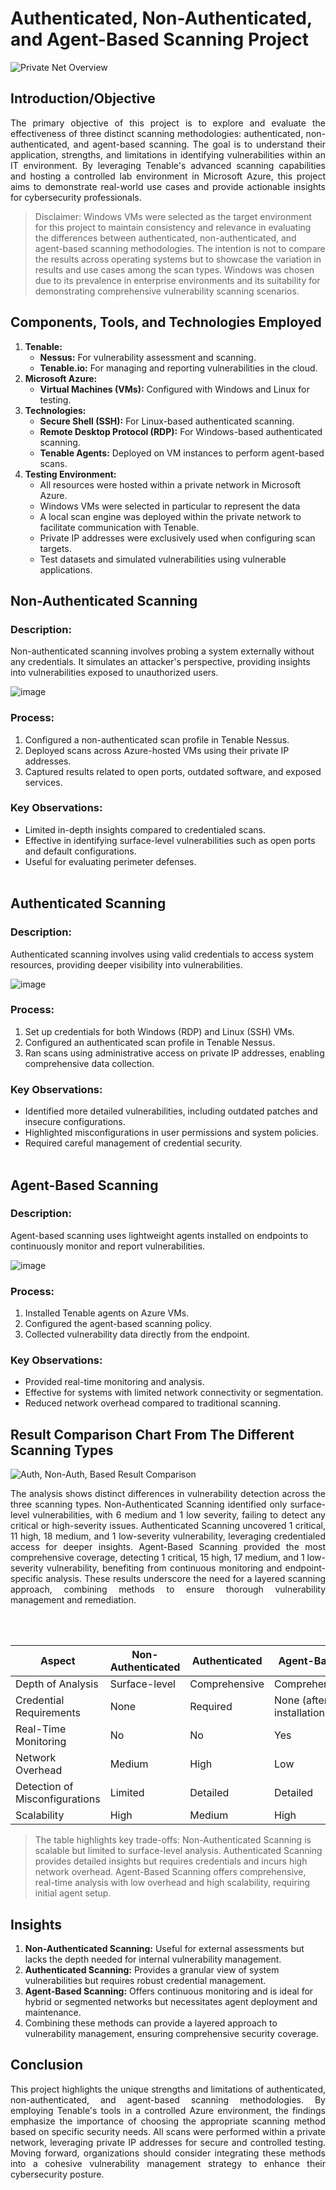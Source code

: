 # Authenticated, Non-Authenticated, and Agent-Based Scanning Project

![Private Net Overview](https://github.com/user-attachments/assets/a92713d4-4c30-4b5e-b336-0be8075a24cf)

## Introduction/Objective
<p align="justify">The primary objective of this project is to explore and evaluate the effectiveness of three distinct scanning methodologies: authenticated, non-authenticated, and agent-based scanning. The goal is to understand their application, strengths, and limitations in identifying vulnerabilities within an IT environment. By leveraging Tenable's advanced scanning capabilities and hosting a controlled lab environment in Microsoft Azure, this project aims to demonstrate real-world use cases and provide actionable insights for cybersecurity professionals.</p>

> Disclaimer: Windows VMs were selected as the target environment for this project to maintain consistency and relevance in evaluating the differences between authenticated, non-authenticated, and agent-based scanning methodologies. The intention is not to compare the results across operating systems but to showcase the variation in results and use cases among the scan types. Windows was chosen due to its prevalence in enterprise environments and its suitability for demonstrating comprehensive vulnerability scanning scenarios.

## Components, Tools, and Technologies Employed
1. **Tenable:**
   - **Nessus:** For vulnerability assessment and scanning.
   - **Tenable.io:** For managing and reporting vulnerabilities in the cloud.
2. **Microsoft Azure:**
   - **Virtual Machines (VMs):** Configured with Windows and Linux for testing.
3. **Technologies:**
   - **Secure Shell (SSH):** For Linux-based authenticated scanning.
   - **Remote Desktop Protocol (RDP):** For Windows-based authenticated scanning.
   - **Tenable Agents:** Deployed on VM instances to perform agent-based scans.
4. **Testing Environment:**
   - All resources were hosted within a private network in Microsoft Azure.
   - Windows VMs were selected in particular to represent the data 
   - A local scan engine was deployed within the private network to facilitate communication with Tenable.
   - Private IP addresses were exclusively used when configuring scan targets.
   - Test datasets and simulated vulnerabilities using vulnerable applications.

## Non-Authenticated Scanning
### Description:
Non-authenticated scanning involves probing a system externally without any credentials. It simulates an attacker's perspective, providing insights into vulnerabilities exposed to unauthorized users.

![image](https://github.com/user-attachments/assets/1a1a1018-64d0-498c-9d64-fefd066d5520)

### Process:
1. Configured a non-authenticated scan profile in Tenable Nessus.
2. Deployed scans across Azure-hosted VMs using their private IP addresses.
3. Captured results related to open ports, outdated software, and exposed services.

### Key Observations:
- Limited in-depth insights compared to credentialed scans.
- Effective in identifying surface-level vulnerabilities such as open ports and default configurations.
- Useful for evaluating perimeter defenses. <br><br>

## Authenticated Scanning
### Description:
Authenticated scanning involves using valid credentials to access system resources, providing deeper visibility into vulnerabilities.

![image](https://github.com/user-attachments/assets/7793d68e-aa9e-4999-a8d3-f1c033d6d450)

### Process:
1. Set up credentials for both Windows (RDP) and Linux (SSH) VMs.
2. Configured an authenticated scan profile in Tenable Nessus.
3. Ran scans using administrative access on private IP addresses, enabling comprehensive data collection.

### Key Observations:
- Identified more detailed vulnerabilities, including outdated patches and insecure configurations.
- Highlighted misconfigurations in user permissions and system policies.
- Required careful management of credential security. <br><br>

## Agent-Based Scanning
### Description:
Agent-based scanning uses lightweight agents installed on endpoints to continuously monitor and report vulnerabilities.

![image](https://github.com/user-attachments/assets/68bc3d4d-b1b1-4440-b13a-304ef4463eb4)

### Process:
1. Installed Tenable agents on Azure VMs.
2. Configured the agent-based scanning policy.
3. Collected vulnerability data directly from the endpoint.

### Key Observations:
- Provided real-time monitoring and analysis.
- Effective for systems with limited network connectivity or segmentation.
- Reduced network overhead compared to traditional scanning.

## Result Comparison Chart From The Different Scanning Types

![Auth, Non-Auth, Based Result Comparison](https://github.com/user-attachments/assets/4d809c07-24bc-4bca-b586-5806b3dca6b4)

<p align="justify">The analysis shows distinct differences in vulnerability detection across the three scanning types. Non-Authenticated Scanning identified only surface-level vulnerabilities, with 6 medium and 1 low severity, failing to detect any critical or high-severity issues. Authenticated Scanning uncovered 1 critical, 11 high, 18 medium, and 1 low-severity vulnerability, leveraging credentialed access for deeper insights. Agent-Based Scanning provided the most comprehensive coverage, detecting 1 critical, 15 high, 17 medium, and 1 low-severity vulnerability, benefiting from continuous monitoring and endpoint-specific analysis. These results underscore the need for a layered scanning approach, combining methods to ensure thorough vulnerability management and remediation.</p><br><br>

| **Aspect**                | **Non-Authenticated**             | **Authenticated**              | **Agent-Based**               |
|---------------------------|-----------------------------------|--------------------------------|--------------------------------|
| Depth of Analysis         | Surface-level                    | Comprehensive                 | Comprehensive                 |
| Credential Requirements   | None                             | Required                      | None (after installation)     |
| Real-Time Monitoring      | No                               | No                            | Yes                          |
| Network Overhead          | Medium                           | High                          | Low                          |
| Detection of Misconfigurations | Limited                         | Detailed                     | Detailed                     |
| Scalability               | High                             | Medium                        | High                         |

> The table highlights key trade-offs: Non-Authenticated Scanning is scalable but limited to surface-level analysis. Authenticated Scanning provides detailed insights but requires credentials and incurs high network overhead. Agent-Based Scanning offers comprehensive, real-time analysis with low overhead and high scalability, requiring initial agent setup.

## Insights
1. **Non-Authenticated Scanning:** Useful for external assessments but lacks the depth needed for internal vulnerability management.
2. **Authenticated Scanning:** Provides a granular view of system vulnerabilities but requires robust credential management.
3. **Agent-Based Scanning:** Offers continuous monitoring and is ideal for hybrid or segmented networks but necessitates agent deployment and maintenance.
4. Combining these methods can provide a layered approach to vulnerability management, ensuring comprehensive security coverage.

## Conclusion
<p align="justify">This project highlights the unique strengths and limitations of authenticated, non-authenticated, and agent-based scanning methodologies. By employing Tenable's tools in a controlled Azure environment, the findings emphasize the importance of choosing the appropriate scanning method based on specific security needs. All scans were performed within a private network, leveraging private IP addresses for secure and controlled testing. Moving forward, organizations should consider integrating these methods into a cohesive vulnerability management strategy to enhance their cybersecurity posture.</p>

